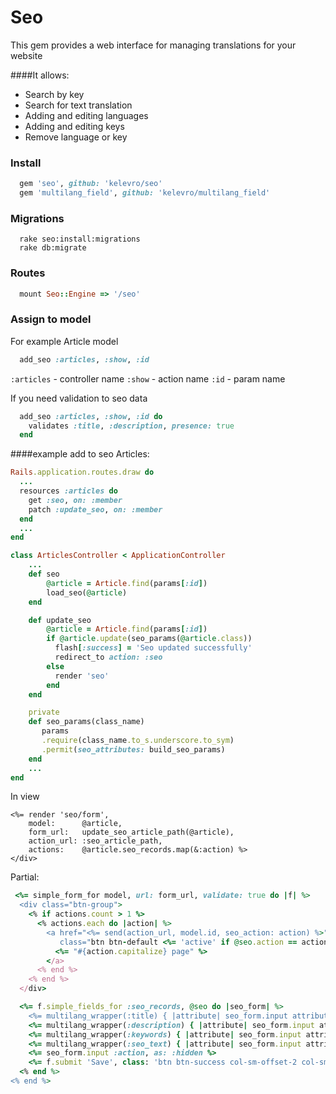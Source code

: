 # Seo

This gem provides a web interface for managing translations for your website

####It allows:

* Search by key
* Search for text translation
* Adding and editing languages
* Adding and editing keys
* Remove language or key

### Install
```ruby
  gem 'seo', github: 'kelevro/seo'
  gem 'multilang_field', github: 'kelevro/multilang_field'
```

### Migrations
```console
  rake seo:install:migrations
  rake db:migrate
```

### Routes
```ruby
  mount Seo::Engine => '/seo'
```

### Assign to model
For example Article model

```ruby
  add_seo :articles, :show, :id
```

`:articles` - controller name
`:show` - action name
`:id` - param name

If you need validation to seo data

```ruby
  add_seo :articles, :show, :id do
    validates :title, :description, presence: true
  end
```

####example add to seo Articles:

```ruby
Rails.application.routes.draw do
  ...
  resources :articles do
    get :seo, on: :member
    patch :update_seo, on: :member
  end
  ...
end
```
```ruby
class ArticlesController < ApplicationController
	...
	def seo
		@article = Article.find(params[:id])
		load_seo(@article)
	end

	def update_seo
		@article = Article.find(params[:id])
		if @article.update(seo_params(@article.class))
		  flash[:success] = 'Seo updated successfully'
		  redirect_to action: :seo
		else
		  render 'seo'
		end
  	end

	private
	def seo_params(class_name)
       params
       .require(class_name.to_s.underscore.to_sym)
       .permit(seo_attributes: build_seo_params)
  	end
	...
end
```
In view

```erb
<%= render 'seo/form',
	model:      @article,
	form_url:   update_seo_article_path(@article),
	action_url: :seo_article_path,
	actions:    @article.seo_records.map(&:action) %>
</div>
```
Partial:

```ruby
 <%= simple_form_for model, url: form_url, validate: true do |f| %>
  <div class="btn-group">
    <% if actions.count > 1 %>
      <% actions.each do |action| %>
        <a href="<%= send(action_url, model.id, seo_action: action) %>"
           class="btn btn-default <%= 'active' if @seo.action == action %>">
          <%= "#{action.capitalize} page" %>
        </a>
      <% end %>
    <% end %>
  </div>

  <%= f.simple_fields_for :seo_records, @seo do |seo_form| %>
    <%= multilang_wrapper(:title) { |attribute| seo_form.input attribute, disabled: true } %>
    <%= multilang_wrapper(:description) { |attribute| seo_form.input attribute, as: :text, disabled: true } %>
    <%= multilang_wrapper(:keywords) { |attribute| seo_form.input attribute, disabled: true } %>
    <%= multilang_wrapper(:seo_text) { |attribute| seo_form.input attribute, as: :text, input_html: { rows: 10 } } %>
    <%= seo_form.input :action, as: :hidden %>
    <%= f.submit 'Save', class: 'btn btn-success col-sm-offset-2 col-sm-2' %>
  <% end %>
<% end %>
```
